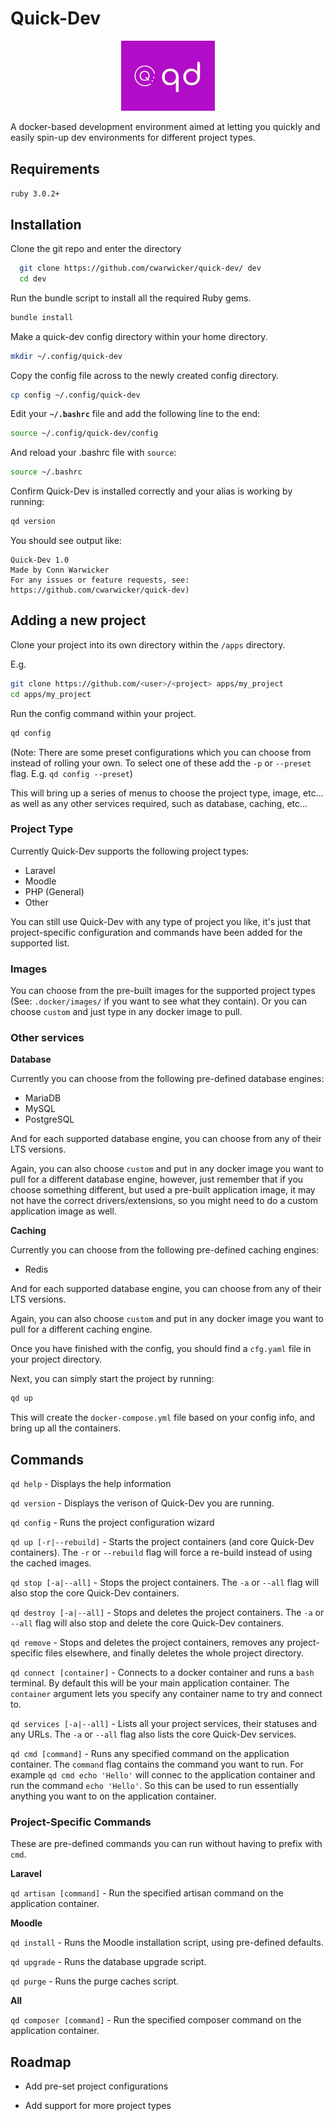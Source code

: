 
# Quick-Dev

<div align="center">
    <img src="logo.png" style="width:150px;">
</div>

A docker-based development environment aimed at letting you quickly and easily spin-up dev environments for different project types.


## Requirements
`ruby 3.0.2+`

## Installation


Clone the git repo and enter the directory

```bash
  git clone https://github.com/cwarwicker/quick-dev/ dev
  cd dev
```

Run the bundle script to install all the required Ruby gems.

```bash
bundle install
```

Make a quick-dev config directory within your home directory.

```bash
mkdir ~/.config/quick-dev
```

Copy the config file across to the newly created config directory.

```bash
cp config ~/.config/quick-dev
```

Edit your **`~/.bashrc`** file and add the following line to the end:

```bash
source ~/.config/quick-dev/config
```

And reload your .bashrc file with `source`:

```bash
source ~/.bashrc
```

Confirm Quick-Dev is installed correctly and your alias is working by running:

```bash
qd version
```

You should see output like:

    Quick-Dev 1.0
    Made by Conn Warwicker
    For any issues or feature requests, see: https://github.com/cwarwicker/quick-dev)

## Adding a new project

Clone your project into its own directory within the `/apps` directory.

E.g.
```bash
git clone https://github.com/<user>/<project> apps/my_project
cd apps/my_project
```

Run the config command within your project.

```bash
qd config
```

(Note: There are some preset configurations which you can choose from instead of rolling your own. To select one of these add the `-p` or `--preset` flag. E.g. `qd config --preset`)

This will bring up a series of menus to choose the project type, image, etc... as well as any other services required, such as database, caching, etc...

### Project Type
Currently Quick-Dev supports the following project types:

- Laravel
- Moodle
- PHP (General)
- Other

You can still use Quick-Dev with any type of project you like, it's just that project-specific configuration and commands have been added for the supported list.

### Images
You can choose from the pre-built images for the supported project types (See: `.docker/images/` if you want to see what they contain). Or you can choose `custom` and just type in any docker image to pull.

### Other services

**Database**

Currently you can choose from the following pre-defined database engines:

- MariaDB
- MySQL
- PostgreSQL

And for each supported database engine, you can choose from any of their LTS versions.

Again, you can also choose `custom` and put in any docker image you want to pull for a different database engine, however, just remember that if you choose something different, but used a pre-built application image, it may not have the correct drivers/extensions, so you might need to do a custom application image as well.

**Caching**

Currently you can choose from the following pre-defined caching engines:

- Redis

And for each supported database engine, you can choose from any of their LTS versions.

Again, you can also choose `custom` and put in any docker image you want to pull for a different caching engine.


Once you have finished with the config, you should find a `cfg.yaml` file in your project directory.

Next, you can simply start the project by running:

```bash
qd up
```

This will create the `docker-compose.yml` file based on your config info, and bring up all the containers.
## Commands

`qd help` - Displays the help information

`qd version` - Displays the verison of Quick-Dev you are running.

`qd config` - Runs the project configuration wizard

`qd up [-r|--rebuild]` - Starts the project containers (and core Quick-Dev containers). The `-r` or `--rebuild` flag will force a re-build instead of using the cached images.

`qd stop [-a|--all]` - Stops the project containers. The `-a` or `--all` flag will also stop the core Quick-Dev containers.

`qd destroy [-a|--all]` - Stops and deletes the project containers. The `-a` or `--all` flag will also stop and delete the core Quick-Dev containers.

`qd remove` - Stops and deletes the project containers, removes any project-specific files elsewhere, and finally deletes the whole project directory.

`qd connect [container]` - Connects to a docker container and runs a `bash` terminal. By default this will be your main application container. The `container` argument lets you specify any container name to try and connect to.

`qd services [-a|--all]` - Lists all your project services, their statuses and any URLs. The `-a` or `--all` flag also lists the core Quick-Dev services.

`qd cmd [command]` - Runs any specified command on the application container. The `command` flag contains the command you want to run. For example `qd cmd echo 'Hello'` will connec to the application container and run the command `echo 'Hello'`. So this can be used to run essentially anything you want to on the application container.

### Project-Specific Commands

These are pre-defined commands you can run without having to prefix with `cmd`.

**Laravel**

`qd artisan [command]` - Run the specified artisan command on the application container.

**Moodle**

`qd install` - Runs the Moodle installation script, using pre-defined defaults.

`qd upgrade` - Runs the database upgrade script.

`qd purge` - Runs the purge caches script.

**All**

`qd composer [command]` - Run the specified composer command on the application container.


## Roadmap

- Add pre-set project configurations

- Add support for more project types

